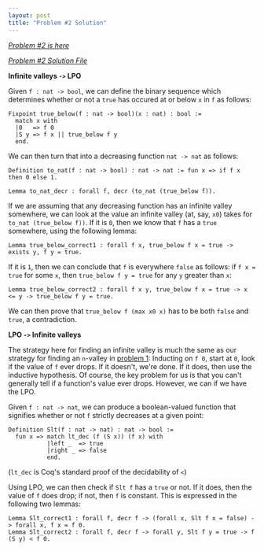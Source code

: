 ```yaml
---
layout: post
title: "Problem #2 Solution"
---
```


*[Problem #2 is here](https://coq-math-problems.github.io/Problem2/)*

*[Problem #2 Solution File](https://github.com/Coq-Math-Problems/Problems/blob/master/P2/P2_solution.v)*

**Infinite valleys `->` LPO**

Given `f : nat -> bool`, we can define the binary sequence which determines whether or not a `true` has occured at or below `x` in `f` as follows:

    Fixpoint true_below(f : nat -> bool)(x : nat) : bool :=
      match x with
      |0   => f 0
      |S y => f x || true_below f y
      end.

We can then turn that into a decreasing function `nat -> nat` as follows:

    Definition to_nat(f : nat -> bool) : nat -> nat := fun x => if f x then 0 else 1.
  
    Lemma to_nat_decr : forall f, decr (to_nat (true_below f)).

If we are assuming that any decreasing function has an infinite valley somewhere, we can look at the value an infinite valley (at, say, `x0`) takes for `to_nat (true_below f))`.  If it is `0`, then we know that `f` has a `true` somewhere, using the following lemma:

    Lemma true_below_correct1 : forall f x, true_below f x = true -> exists y, f y = true.

If it is `1`, then we can conclude that `f` is everywhere `false` as follows:  if `f x = true` for some `x`, then `true_below f y = true` for any `y` greater than `x`:

    Lemma true_below_correct2 : forall f x y, true_below f x = true -> x <= y -> true_below f y = true.

We can then prove that `true_below f (max x0 x)` has to be both `false` and `true`, a contradiction.

**LPO `->` Infinite valleys**

The strategy here for finding an infinite valley is much the same as our strategy for finding an `n`-valley in [problem 1](https://coq-math-problems.github.io/Problem1-Sol/):  Inducting on `f 0`, start at `0`, look if the value of `f` ever drops.  If it doesn't, we're done.  If it does, then use the inductive hypothesis.  Of course, the key problem for us is that you can't generally tell if a function's value ever drops.  However, we can if we have the LPO.

Given `f : nat -> nat`, we can produce a boolean-valued function that signifies whether or not `f` strictly decreases at a given point:

    Definition Slt(f : nat -> nat) : nat -> bool :=
      fun x => match lt_dec (f (S x)) (f x) with
               |left _  => true
               |right _ => false
               end.

(`lt_dec` is Coq's standard proof of the decidability of `<`)

Using LPO, we can then check if `Slt f` has a `true` or not.  If it does, then the value of `f` does drop; if not, then `f` is constant.  This is expressed in the following two lemmas:

    Lemma Slt_correct1 : forall f, decr f -> (forall x, Slt f x = false) -> forall x, f x = f 0.
    Lemma Slt_correct2 : forall f, decr f -> forall y, Slt f y = true -> f (S y) < f 0.
